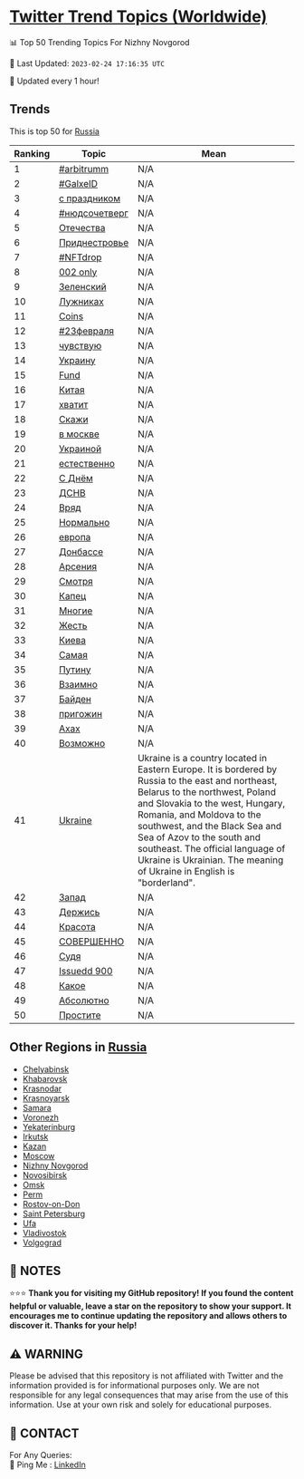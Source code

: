 [Twitter Trend Topics (Worldwide)](https://github.com/ErcinDedeoglu/Twitter-Trend-Topics)
==========


📊 Top 50 Trending Topics For Nizhny Novgorod

📆 Last Updated: `2023-02-24 17:16:35 UTC`

🔧 Updated every 1 hour!


## Trends

This is top 50 for [Russia](</Russia>)

| Ranking | Topic | Mean |
| ------- | ------------ | ------------ |
| 1 | [#arbitrumm](http://twitter.com/search?q=%23arbitrumm) | N/A |
| 2 | [#GalxeID](http://twitter.com/search?q=%23GalxeID) | N/A |
| 3 | [с праздником](http://twitter.com/search?q=%d1%81+%d0%bf%d1%80%d0%b0%d0%b7%d0%b4%d0%bd%d0%b8%d0%ba%d0%be%d0%bc) | N/A |
| 4 | [#нюдсочетверг](http://twitter.com/search?q=%23%d0%bd%d1%8e%d0%b4%d1%81%d0%be%d1%87%d0%b5%d1%82%d0%b2%d0%b5%d1%80%d0%b3) | N/A |
| 5 | [Отечества](http://twitter.com/search?q=%d0%9e%d1%82%d0%b5%d1%87%d0%b5%d1%81%d1%82%d0%b2%d0%b0) | N/A |
| 6 | [Приднестровье](http://twitter.com/search?q=%d0%9f%d1%80%d0%b8%d0%b4%d0%bd%d0%b5%d1%81%d1%82%d1%80%d0%be%d0%b2%d1%8c%d0%b5) | N/A |
| 7 | [#NFTdrop](http://twitter.com/search?q=%23NFTdrop) | N/A |
| 8 | [002 only](http://twitter.com/search?q=002+only) | N/A |
| 9 | [Зеленский](http://twitter.com/search?q=%d0%97%d0%b5%d0%bb%d0%b5%d0%bd%d1%81%d0%ba%d0%b8%d0%b9) | N/A |
| 10 | [Лужниках](http://twitter.com/search?q=%d0%9b%d1%83%d0%b6%d0%bd%d0%b8%d0%ba%d0%b0%d1%85) | N/A |
| 11 | [Coins](http://twitter.com/search?q=Coins) | N/A |
| 12 | [#23февраля](http://twitter.com/search?q=%2323%d1%84%d0%b5%d0%b2%d1%80%d0%b0%d0%bb%d1%8f) | N/A |
| 13 | [чувствую](http://twitter.com/search?q=%d1%87%d1%83%d0%b2%d1%81%d1%82%d0%b2%d1%83%d1%8e) | N/A |
| 14 | [Украину](http://twitter.com/search?q=%d0%a3%d0%ba%d1%80%d0%b0%d0%b8%d0%bd%d1%83) | N/A |
| 15 | [Fund](http://twitter.com/search?q=Fund) | N/A |
| 16 | [Китая](http://twitter.com/search?q=%d0%9a%d0%b8%d1%82%d0%b0%d1%8f) | N/A |
| 17 | [хватит](http://twitter.com/search?q=%d1%85%d0%b2%d0%b0%d1%82%d0%b8%d1%82) | N/A |
| 18 | [Скажи](http://twitter.com/search?q=%d0%a1%d0%ba%d0%b0%d0%b6%d0%b8) | N/A |
| 19 | [в москве](http://twitter.com/search?q=%d0%b2+%d0%bc%d0%be%d1%81%d0%ba%d0%b2%d0%b5) | N/A |
| 20 | [Украиной](http://twitter.com/search?q=%d0%a3%d0%ba%d1%80%d0%b0%d0%b8%d0%bd%d0%be%d0%b9) | N/A |
| 21 | [естественно](http://twitter.com/search?q=%d0%b5%d1%81%d1%82%d0%b5%d1%81%d1%82%d0%b2%d0%b5%d0%bd%d0%bd%d0%be) | N/A |
| 22 | [С Днём](http://twitter.com/search?q=%d0%a1+%d0%94%d0%bd%d1%91%d0%bc) | N/A |
| 23 | [ДСНВ](http://twitter.com/search?q=%d0%94%d0%a1%d0%9d%d0%92) | N/A |
| 24 | [Вряд](http://twitter.com/search?q=%d0%92%d1%80%d1%8f%d0%b4) | N/A |
| 25 | [Нормально](http://twitter.com/search?q=%d0%9d%d0%be%d1%80%d0%bc%d0%b0%d0%bb%d1%8c%d0%bd%d0%be) | N/A |
| 26 | [европа](http://twitter.com/search?q=%d0%b5%d0%b2%d1%80%d0%be%d0%bf%d0%b0) | N/A |
| 27 | [Донбассе](http://twitter.com/search?q=%d0%94%d0%be%d0%bd%d0%b1%d0%b0%d1%81%d1%81%d0%b5) | N/A |
| 28 | [Арсения](http://twitter.com/search?q=%d0%90%d1%80%d1%81%d0%b5%d0%bd%d0%b8%d1%8f) | N/A |
| 29 | [Смотря](http://twitter.com/search?q=%d0%a1%d0%bc%d0%be%d1%82%d1%80%d1%8f) | N/A |
| 30 | [Капец](http://twitter.com/search?q=%d0%9a%d0%b0%d0%bf%d0%b5%d1%86) | N/A |
| 31 | [Многие](http://twitter.com/search?q=%d0%9c%d0%bd%d0%be%d0%b3%d0%b8%d0%b5) | N/A |
| 32 | [Жесть](http://twitter.com/search?q=%d0%96%d0%b5%d1%81%d1%82%d1%8c) | N/A |
| 33 | [Киева](http://twitter.com/search?q=%d0%9a%d0%b8%d0%b5%d0%b2%d0%b0) | N/A |
| 34 | [Самая](http://twitter.com/search?q=%d0%a1%d0%b0%d0%bc%d0%b0%d1%8f) | N/A |
| 35 | [Путину](http://twitter.com/search?q=%d0%9f%d1%83%d1%82%d0%b8%d0%bd%d1%83) | N/A |
| 36 | [Взаимно](http://twitter.com/search?q=%d0%92%d0%b7%d0%b0%d0%b8%d0%bc%d0%bd%d0%be) | N/A |
| 37 | [Байден](http://twitter.com/search?q=%d0%91%d0%b0%d0%b9%d0%b4%d0%b5%d0%bd) | N/A |
| 38 | [пригожин](http://twitter.com/search?q=%d0%bf%d1%80%d0%b8%d0%b3%d0%be%d0%b6%d0%b8%d0%bd) | N/A |
| 39 | [Ахах](http://twitter.com/search?q=%d0%90%d1%85%d0%b0%d1%85) | N/A |
| 40 | [Возможно](http://twitter.com/search?q=%d0%92%d0%be%d0%b7%d0%bc%d0%be%d0%b6%d0%bd%d0%be) | N/A |
| 41 | [Ukraine](http://twitter.com/search?q=Ukraine) | Ukraine is a country located in Eastern Europe. It is bordered by Russia to the east and northeast, Belarus to the northwest, Poland and Slovakia to the west, Hungary, Romania, and Moldova to the southwest, and the Black Sea and Sea of Azov to the south and southeast. The official language of Ukraine is Ukrainian. The meaning of Ukraine in English is "borderland". |
| 42 | [Запад](http://twitter.com/search?q=%d0%97%d0%b0%d0%bf%d0%b0%d0%b4) | N/A |
| 43 | [Держись](http://twitter.com/search?q=%d0%94%d0%b5%d1%80%d0%b6%d0%b8%d1%81%d1%8c) | N/A |
| 44 | [Красота](http://twitter.com/search?q=%d0%9a%d1%80%d0%b0%d1%81%d0%be%d1%82%d0%b0) | N/A |
| 45 | [СОВЕРШЕННО](http://twitter.com/search?q=%d0%a1%d0%9e%d0%92%d0%95%d0%a0%d0%a8%d0%95%d0%9d%d0%9d%d0%9e) | N/A |
| 46 | [Судя](http://twitter.com/search?q=%d0%a1%d1%83%d0%b4%d1%8f) | N/A |
| 47 | [Issuedd 900](http://twitter.com/search?q=Issuedd+900) | N/A |
| 48 | [Какое](http://twitter.com/search?q=%d0%9a%d0%b0%d0%ba%d0%be%d0%b5) | N/A |
| 49 | [Абсолютно](http://twitter.com/search?q=%d0%90%d0%b1%d1%81%d0%be%d0%bb%d1%8e%d1%82%d0%bd%d0%be) | N/A |
| 50 | [Простите](http://twitter.com/search?q=%d0%9f%d1%80%d0%be%d1%81%d1%82%d0%b8%d1%82%d0%b5) | N/A |



## Other Regions in [Russia](</Russia>)

* [Chelyabinsk](</Russia/Chelyabinsk.md>)
* [Khabarovsk](</Russia/Khabarovsk.md>)
* [Krasnodar](</Russia/Krasnodar.md>)
* [Krasnoyarsk](</Russia/Krasnoyarsk.md>)
* [Samara](</Russia/Samara.md>)
* [Voronezh](</Russia/Voronezh.md>)
* [Yekaterinburg](</Russia/Yekaterinburg.md>)
* [Irkutsk](</Russia/Irkutsk.md>)
* [Kazan](</Russia/Kazan.md>)
* [Moscow](</Russia/Moscow.md>)
* [Nizhny Novgorod](</Russia/Nizhny Novgorod.md>)
* [Novosibirsk](</Russia/Novosibirsk.md>)
* [Omsk](</Russia/Omsk.md>)
* [Perm](</Russia/Perm.md>)
* [Rostov-on-Don](</Russia/Rostov-on-Don.md>)
* [Saint Petersburg](</Russia/Saint Petersburg.md>)
* [Ufa](</Russia/Ufa.md>)
* [Vladivostok](</Russia/Vladivostok.md>)
* [Volgograd](</Russia/Volgograd.md>)



## 📝 NOTES

⭐⭐⭐ **Thank you for visiting my GitHub repository! If you found the content helpful or valuable, leave a star on the repository to show your support. It encourages me to continue updating the repository and allows others to discover it. Thanks for your help!**


## ⚠️ WARNING

Please be advised that this repository is not affiliated with Twitter and the information provided is for informational purposes only. We are not responsible for any legal consequences that may arise from the use of this information. Use at your own risk and solely for educational purposes.


## 📨 CONTACT

 For Any Queries:  
            🏓 Ping Me : [LinkedIn](https://www.linkedin.com/in/ercindedeoglu/)

